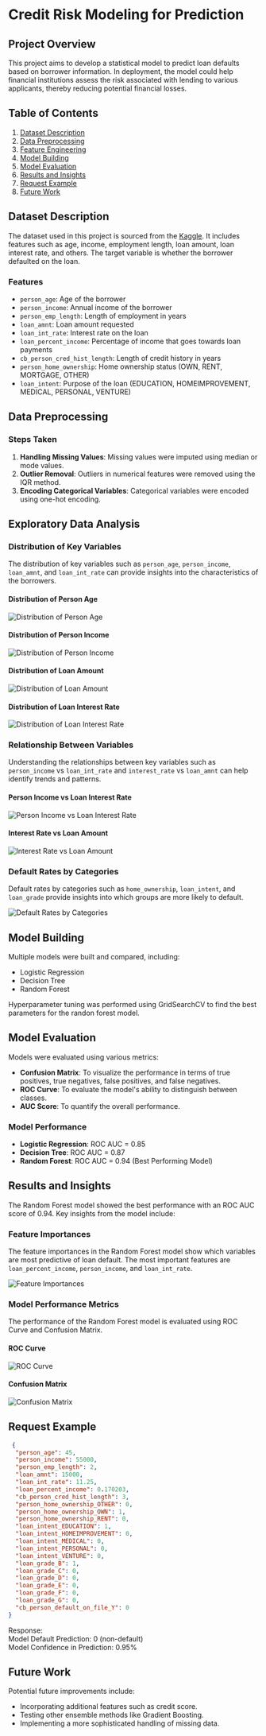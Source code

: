 # Credit Risk Modeling for Prediction

## Project Overview

This project aims to develop a statistical model to predict loan defaults based on borrower information. In deployment, the model could help financial institutions assess the risk associated with lending to various applicants, thereby reducing potential financial losses.

## Table of Contents

1. [Dataset Description](#dataset-description)
2. [Data Preprocessing](#data-preprocessing)
3. [Feature Engineering](#feature-engineering)
4. [Model Building](#model-building)
5. [Model Evaluation](#model-evaluation)
6. [Results and Insights](#results-and-insights)
7. [Request Example](#request-example)
8. [Future Work](#future-work)

## Dataset Description

The dataset used in this project is sourced from the [Kaggle](https://www.kaggle.com/datasets/laotse/credit-risk-dataset). It includes features such as age, income, employment length, loan amount, loan interest rate, and others. The target variable is whether the borrower defaulted on the loan.

### Features

- `person_age`: Age of the borrower
- `person_income`: Annual income of the borrower
- `person_emp_length`: Length of employment in years
- `loan_amnt`: Loan amount requested
- `loan_int_rate`: Interest rate on the loan
- `loan_percent_income`: Percentage of income that goes towards loan payments
- `cb_person_cred_hist_length`: Length of credit history in years
- `person_home_ownership`: Home ownership status (OWN, RENT, MORTGAGE, OTHER)
- `loan_intent`: Purpose of the loan (EDUCATION, HOMEIMPROVEMENT, MEDICAL, PERSONAL, VENTURE)

## Data Preprocessing

### Steps Taken

1. **Handling Missing Values**: Missing values were imputed using median or mode values.
2. **Outlier Removal**: Outliers in numerical features were removed using the IQR method.
3. **Encoding Categorical Variables**: Categorical variables were encoded using one-hot encoding.

## Exploratory Data Analysis

### Distribution of Key Variables

The distribution of key variables such as `person_age`, `person_income`, `loan_amnt`, and `loan_int_rate` can provide insights into the characteristics of the borrowers.

#### Distribution of Person Age

![Distribution of Person Age](Charts/age_distribution.png)

#### Distribution of Person Income

![Distribution of Person Income](Charts/income_distribution.png)

#### Distribution of Loan Amount

![Distribution of Loan Amount](Charts/loan_distribution.png)

#### Distribution of Loan Interest Rate

![Distribution of Loan Interest Rate](Charts/rate_distribution.png)

### Relationship Between Variables

Understanding the relationships between key variables such as `person_income` vs `loan_int_rate` and `interest_rate` vs `loan_amnt` can help identify trends and patterns.

#### Person Income vs Loan Interest Rate

![Person Income vs Loan Interest Rate](Charts/income_interestrate.png)

#### Interest Rate vs Loan Amount

![Interest Rate vs Loan Amount](Charts/interestrate_loanamnt.png)

### Default Rates by Categories

Default rates by categories such as `home_ownership`, `loan_intent`, and `loan_grade` provide insights into which groups are more likely to default.

![Default Rates by Categories](Charts/default_rates.png)


## Model Building

Multiple models were built and compared, including:
- Logistic Regression
- Decision Tree
- Random Forest

Hyperparameter tuning was performed using GridSearchCV to find the best parameters for the randon forest model.

## Model Evaluation

Models were evaluated using various metrics:
- **Confusion Matrix**: To visualize the performance in terms of true positives, true negatives, false positives, and false negatives.
- **ROC Curve**: To evaluate the model's ability to distinguish between classes.
- **AUC Score**: To quantify the overall performance.

### Model Performance

- **Logistic Regression**: ROC AUC = 0.85
- **Decision Tree**: ROC AUC = 0.87
- **Random Forest**: ROC AUC = 0.94 (Best Performing Model)

## Results and Insights

The Random Forest model showed the best performance with an ROC AUC score of 0.94. Key insights from the model include:

### Feature Importances

The feature importances in the Random Forest model show which variables are most predictive of loan default. The most important features are `loan_percent_income`, `person_income`, and `loan_int_rate`.

![Feature Importances](Charts/feature_importance.png)

### Model Performance Metrics

The performance of the Random Forest model is evaluated using ROC Curve and Confusion Matrix.

#### ROC Curve

![ROC Curve](Charts/rf_auc.png)

#### Confusion Matrix

![Confusion Matrix](Charts/rf_conf.png)

## Request Example

```json
 {
  "person_age": 45,
  "person_income": 55000,
  "person_emp_length": 2,
  "loan_amnt": 15000,
  "loan_int_rate": 11.25,
  "loan_percent_income": 0.170203,
  "cb_person_cred_hist_length": 3,
  "person_home_ownership_OTHER": 0, 
  "person_home_ownership_OWN": 1,
  "person_home_ownership_RENT": 0, 
  "loan_intent_EDUCATION": 1,
  "loan_intent_HOMEIMPROVEMENT": 0, 
  "loan_intent_MEDICAL": 0,
  "loan_intent_PERSONAL": 0, 
  "loan_intent_VENTURE": 0,
  "loan_grade_B": 1,
  "loan_grade_C": 0,
  "loan_grade_D": 0,
  "loan_grade_E": 0,
  "loan_grade_F": 0,
  "loan_grade_G": 0,
  "cb_person_default_on_file_Y": 0
}
```
Response:</br>
Model Default Prediction: 0 (non-default)</br> 
Model Confidence in Prediction: 0.95%

## Future Work
Potential future improvements include:

- Incorporating additional features such as credit score.
- Testing other ensemble methods like Gradient Boosting.
- Implementing a more sophisticated handling of missing data.
